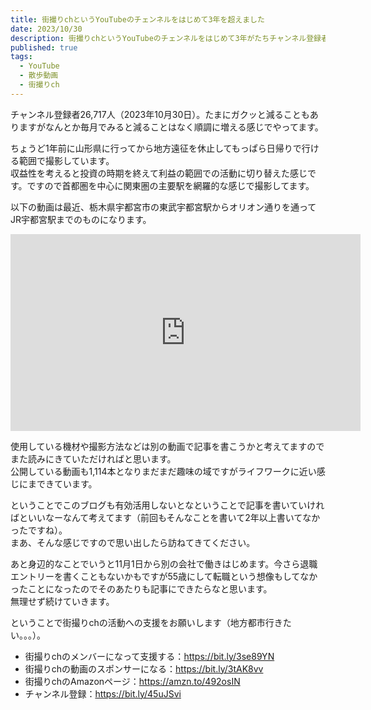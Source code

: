 ```yaml
---
title: 街撮りchというYouTubeのチェンネルをはじめて3年を超えました
date: 2023/10/30
description: 街撮りchというYouTubeのチェンネルをはじめて3年がたちチャンネル登録者も26,000人を超えました
published: true
tags:
  - YouTube
  - 散歩動画
  - 街撮りch
---
```


チャンネル登録者26,717人（2023年10月30日）。たまにガクッと減ることもありますがなんとか毎月でみると減ることはなく順調に増える感じでやってます。

ちょうど1年前に山形県に行ってから地方遠征を休止してもっぱら日帰りで行ける範囲で撮影しています。  
収益性を考えると投資の時期を終えて利益の範囲での活動に切り替えた感じです。ですので首都圏を中心に関東圏の主要駅を網羅的な感じで撮影してます。  

以下の動画は最近、栃木県宇都宮市の東武宇都宮駅からオリオン通りを通ってJR宇都宮駅までのものになります。
<div class="youtube">
<iframe width="560" height="315" src="https://www.youtube.com/embed/jzb6OMYj8sg" title="YouTube video player" frameborder="0" allow="accelerometer; autoplay; clipboard-write; encrypted-media; gyroscope; picture-in-picture" allowfullscreen></iframe>
</div>

<!-- more -->

使用している機材や撮影方法などは別の動画で記事を書こうかと考えてますのでまた読みにきていただければと思います。  
公開している動画も1,114本となりまだまだ趣味の域ですがライフワークに近い感じにまできています。

ということでこのブログも有効活用しないとなということで記事を書いていければといいなーなんて考えてます（前回もそんなことを書いて2年以上書いてなかったですね）。  
まあ、そんな感じですので思い出したら訪ねてきてください。

あと身辺的なことでいうと11月1日から別の会社で働きはじめます。今さら退職エントリーを書くこともないかもですが55歳にして転職という想像もしてなかったことになったのでそのあたりも記事にできたらなと思います。  
無理せず続けていきます。

ということで街撮りchの活動への支援をお願いします（地方都市行きたい。。。）。

* 街撮りchのメンバーになって支援する：https://bit.ly/3se89YN
* 街撮りchの動画のスポンサーになる：https://bit.ly/3tAK8vv
* 街撮りchのAmazonページ：https://amzn.to/492osIN
* チャンネル登録：https://bit.ly/45uJSvi

